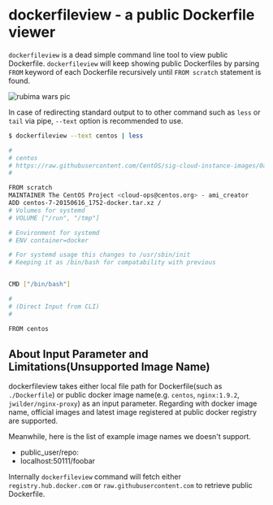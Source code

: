 # dockerfileview - a public Dockerfile viewer

`dockerfileview` is a dead simple command line tool to view public Dockerfile. `dockerfileview` will keep showing public Dockerfiles by parsing `FROM` keyword of each Dockerfile recursively until `FROM scratch` statement is found.

![rubima wars pic](http://k.swd.cc/burn/resource/screenshot/rubima-wars.png)

In case of redirecting standard output to to other command such as `less` or `tail` via pipe, `--text` option is recommended to use.

```bash
$ dockerfileview --text centos | less

#
# centos
# https://raw.githubusercontent.com/CentOS/sig-cloud-instance-images/0a6a7fa816e834b29222fce2df0b858ab1b97a87/docker/Dockerfile
#

FROM scratch
MAINTAINER The CentOS Project <cloud-ops@centos.org> - ami_creator
ADD centos-7-20150616_1752-docker.tar.xz /
# Volumes for systemd
# VOLUME ["/run", "/tmp"]

# Environment for systemd
# ENV container=docker

# For systemd usage this changes to /usr/sbin/init
# Keeping it as /bin/bash for compatability with previous


CMD ["/bin/bash"]

#
# (Direct Input from CLI)
#

FROM centos
```

## About Input Parameter and Limitations(Unsupported Image Name)

dockerfileview takes either local file path for Dockerfile(such as `./Dockerfile`) or public docker image name(e.g. `centos`, `nginx:1.9.2`, ` jwilder/nginx-proxy`) as an input parameter. Regarding with docker image name, official images and latest image registered at public docker registry are supported.

Meanwhile, here is the list of example image names we doesn't support.

- public_user/repo:<tag name>
- localhost:50111/foobar

Internally `dockerfileview` command will fetch either `registry.hub.docker.com` or `raw.githubusercontent.com` to retrieve public Dockerfile.
